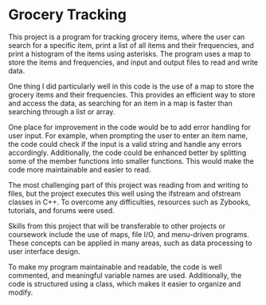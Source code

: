 # Grocery Tracking

This project is a program for tracking grocery items, where the user can search for a specific item, print a list of all items and their frequencies, and print a histogram of the items using asterisks. The program uses a map to store the items and frequencies, and input and output files to read and write data. 

One thing I did particularly well in this code is the use of a map to store the grocery items and their frequencies. This provides an efficient way to store and access the data, as searching for an item in a map is faster than searching through a list or array.

One place for improvement in the code would be to add error handling for user input. For example, when prompting the user to enter an item name, the code could check if the input is a valid string and handle any errors accordingly. Additionally, the code could be enhanced better by splitting some of the member functions into smaller functions. This would make the code more maintainable and easier to read.

The most challenging part of this project was reading from and writing to files, but the project executes this well using the ifstream and ofstream classes in C++. To overcome any difficulties, resources such as Zybooks, tutorials, and forums were used. 

Skills from this project that will be transferable to other projects or coursework include the use of maps, file I/O, and menu-driven programs. These concepts can be applied in many areas, such as data processing to user interface design.

To make my program maintainable and readable, the code is well commented, and meaningful variable names are used. Additionally, the code is structured using a class, which makes it easier to organize and modify.
